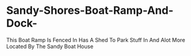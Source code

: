 # Sandy-Shores-Boat-Ramp-And-Dock-
This Boat Ramp Is Fenced In Has A Shed To Park Stuff In And Alot More Located By The Sandy Boat House 
